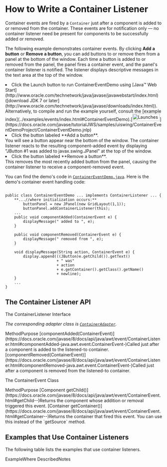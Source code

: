
# How to Write a Container Listener

Container events are fired by a `Container` just after a component is added to or removed from the container. These events are for notification only &#8212; no container listener need be present for components to be successfully added or removed.

The following example demonstrates container events. By clicking **Add a button** or **Remove a button**, you can add buttons to or remove them from a panel at the bottom of the window. Each time a button is added to or removed from the panel, the panel fires a container event, and the panel's container listener is notified. The listener displays descriptive messages in the text area at the top of the window.

<li>Click the Launch button to run ContainerEventDemo using 
[Java&#8482; Web Start](http://www.oracle.com/technetwork/java/javase/javawebstart/index.html) ([download JDK 7 or later](http://www.oracle.com/technetwork/java/javase/downloads/index.html)). Alternatively, to compile and run the example yourself, consult the [example index](../examples/events/index.html#ContainerEventDemo).[<img src="../../images/jws-launch-button.png" width="88" height="23" align="bottom" alt="Launches the ContainerEventDemo example" />](https://docs.oracle.com/javase/tutorialJWS/samples/uiswing/ContainerEventDemoProject/ContainerEventDemo.jnlp)<br /></li>
<li>Click the button labeled **Add a button**.<br />
You will see a button appear near the bottom of the window. The container listener reacts to the resulting component-added event by displaying "JButton #1 was added to javax.swing.JPanel" at the top of the window.</li>
<li>Click the button labeled **Remove a button**.<br />
This removes the most recently added button from the panel, causing the container listener to receive a component-removed event.</li>

You can find the demo's code in 
[`ContainerEventDemo.java`](../examples/events/ContainerEventDemoProject/src/events/ContainerEventDemo.java). Here is the demo's container event handling code:

```

public class ContainerEventDemo ... implements ContainerListener ... {
    **...//where initialization occurs:**
        buttonPanel = new JPanel(new GridLayout(1,1));
        buttonPanel.addContainerListener(this);
    ...
    public void componentAdded(ContainerEvent e) {
        displayMessage(" added to ", e);
    }

    public void componentRemoved(ContainerEvent e) {
        displayMessage(" removed from ", e);
    }

    void displayMessage(String action, ContainerEvent e) {
        display.append(((JButton)e.getChild()).getText()
                       + " was"
                       + action
                       + e.getContainer().getClass().getName()
                       + newline);
    }
    ...
}

```

## <a name="api" id="api">The Container Listener API</a>

<a name="containerlistener" id="containerlistener">The ContainerListener Interface</a>

<em>The corresponding adapter class is 
[`ContainerAdapter`](https://docs.oracle.com/javase/8/docs/api/java/awt/event/ContainerAdapter.html).</em>
<th id="h1" align="left">Method</th><th id="h2" align="left">Purpose</th>
<td headers="h1">[componentAdded(ContainerEvent)](https://docs.oracle.com/javase/8/docs/api/java/awt/event/ContainerListener.html#componentAdded-java.awt.event.ContainerEvent-)</td><td headers="h2">Called just after a component is added to the listened-to container.</td>
<td headers="h1">[componentRemoved(ContainerEvent)](https://docs.oracle.com/javase/8/docs/api/java/awt/event/ContainerListener.html#componentRemoved-java.awt.event.ContainerEvent-)</td><td headers="h2">Called just after a component is removed from the listened-to container.</td>

<a name="containerevent" id="containerevent">The ContainerEvent Class</a>
<th id="h101" align="left">Method</th><th id="h102" align="left">Purpose</th>
<td headers="h101">[Component getChild()](https://docs.oracle.com/javase/8/docs/api/java/awt/event/ContainerEvent.html#getChild--)</td><td headers="h102">Returns the component whose addition or removal triggered this event.</td>
<td headers="h101">[Container getContainer()](https://docs.oracle.com/javase/8/docs/api/java/awt/event/ContainerEvent.html#getContainer--)</td><td headers="h102">Returns the container that fired this event. You can use this instead of the `getSource` method.</td>

<a name="eg" id="eg"></a>

## Examples that Use Container Listeners

The following table lists the examples that use container listeners.
<th id="h201" align="left">Example</th><th id="h202" align="left">Where Described</th><th id="h203" align="left">Notes</th>
